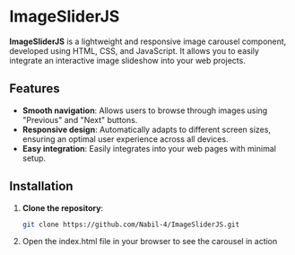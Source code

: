 # ImageSliderJS

**ImageSliderJS** is a lightweight and responsive image carousel component, developed using HTML, CSS, and JavaScript. It allows you to easily integrate an interactive image slideshow into your web projects.

## Features

- **Smooth navigation**: Allows users to browse through images using "Previous" and "Next" buttons.
- **Responsive design**: Automatically adapts to different screen sizes, ensuring an optimal user experience across all devices.
- **Easy integration**: Easily integrates into your web pages with minimal setup.

## Installation

1. **Clone the repository**:

   ```bash
   git clone https://github.com/Nabil-4/ImageSliderJS.git

2. Open the index.html file in your browser to see the carousel in action
